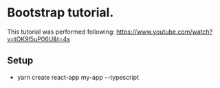# Bootstrap tutorial.

This tutorial was performed following: https://www.youtube.com/watch?v=tOK9l5uP06U&t=4s

## Setup

* yarn create react-app my-app --typescript

